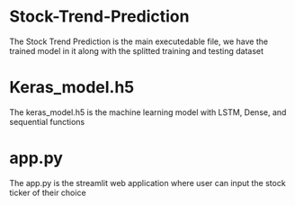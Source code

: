 # Stock-Trend-Prediction
The Stock Trend Prediction is the main executedable file, we have the trained model in it 
along with the splitted training and testing dataset
# Keras_model.h5
The keras_model.h5 is the machine learning model with LSTM, Dense, and sequential functions
# app.py
The app.py is the streamlit web application where user can input the stock ticker 
of their choice
